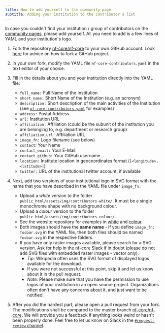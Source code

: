 ```yaml
---
title: How to add yourself to the community page
subtitle: Adding your institution to the contributor's list
---
```


In case you couldn't find your institution / group of contributors on the [community pages](https://nf-co.re/contributors), please add yourself. All you need to add is a few lines of YAML and your institution's logo.

1. Fork the repository [nf-core/nf-core](https://github.com/nf-core/nf-co.re) to your own GitHub account. Look [here](https://guides.github.com/activities/forking/) for advice on how to fork a GitHub project.

2. In your own fork, modify the YAML file `nf-core-contributors.yaml` in the text editor of your choice.

3. Fill in the details about you and your institution directly into the YAML file:

   - `full_name:` Full Name of the Institution
   - `short_name:` Short Name of the Institution (e.g. an acronym)
   - `description:` Short description of the main activities of the Institution (see [`nf-core-contributors.yaml`](https://github.com/nf-core/nf-co.re/blob/master/nf-core-contributors.yaml) for examples)
   - `address:` Postal Address
   - `url:` Institution URL
   - `affiliation:` Affiliation (could be the subunit of the institution you are belonging to, e.g. department or research group)
   - `affiliation_url:` Affiliation URL
   - `image_fn:` Logo filename (see below)
   - `contact`: Your Name
   - `contact_email:` Your E-Mail
   - `contact_github:` Your GitHub username
   - `location:` Institute location in geocoordinates format (`[<longitude>, <latitude>]`)
   - `twitter:` URL of the institutional twitter account, if available

4. Next, add two versions of your institutional logo in SVG format with the name that you have described in the YAML file under `image_fn:`

   - Upload a _white_ version to the folder `public_html/assets/img/contributors-white/`. It must be a single monochrome shape with no background colour.
   - Upload a _colour_ version to the folder `public_html/assets/img/contributors-colour/`.
   - See the website repository for examples in [white](https://github.com/nf-core/nf-co.re/tree/master/public_html/assets/img/contributors-white) and [colour](https://github.com/nf-core/nf-co.re/tree/master/public_html/assets/img/contributors-colour).
   - Both images should have the **same name** - if you define `image_fn: foobar.svg` in the YAML file, then both files should be named `foobar.svg` in the respective folders.
   - If you have only raster images available, please search for a SVG version. Ask for help in the nf-core Slack if in doubt (please do not add SVG files with embedded raster images - vector only).
     - _Tip_: Wikipedia often uses the SVG format of displayed logos available for the download.
     - If you were not successful at this point, skip it and let us know about it in the pull request.
     - _Note:_ Please make sure that you have the permission to use logos of your institution in an open source project. Organizations often don't have any concerns about it, and just want to be notified.

5. After you did the hardest part, please open a pull request from your fork. The modifications shall be compared to the master branch [nf-core/nf-core](https://github.com/nf-core/nf-co.re). We will provide you a feedback if anything looks weird or hasn't been properly done. Feel free to let us know on Slack in the [`#request-review` channel](https://nfcore.slack.com/archives/CQY2U5QU9).

